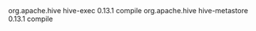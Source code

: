 

 <dependency>
            <groupId>org.apache.hive</groupId>
            <artifactId>hive-exec</artifactId>
            <version>0.13.1</version>
            <scope>compile</scope>
    </dependency>
         <dependency>
		 <groupId>org.apache.hive</groupId>
		  <artifactId>hive-metastore</artifactId>
		  <version>0.13.1</version>
		  <scope>compile</scope>
	  </dependency>
